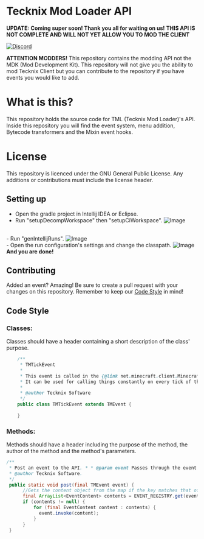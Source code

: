 # Tecknix Mod Loader API
**UPDATE: Coming super soon! Thank you all for waiting on us!**
**THIS API IS NOT COMPLETE AND WILL NOT YET ALLOW YOU TO MOD THE CLIENT**

[![Discord](https://img.shields.io/badge/chat%20on-discord-7289DA)](https://discord.gg/qn7BsjHHbN)

**ATTENTION MODDERS!**
This repository contains the modding API not the MDK (Mod Development Kit). This repository will not give you the ability to mod Tecknix Client but you can contribute to the repository if you have events you would like to add. 

# What is this?
This repository holds the source code for TML (Tecknix Mod Loader)'s API. Inside this repository you will find the event system, menu addition, Bytecode transformers and the Mixin event hooks. 

# License

This repository is licenced under the GNU General Public License. Any additions or contributions must include the license header. 

## Setting up

- Open the gradle project in Intellij IDEA or Eclipse.
- Run "setupDecompWorkspace" then "setupCiWorkspace".
![Image](https://imgur.com/pbLxpi5.png) 

<br/>- Run "genIntellijRuns".
![Image](https://imgur.com/gsBTgGv.png)
<br/>- Open the run configuration's settings and change the classpath.
![Image](https://imgur.com/DACiMTi.png)
**And you are done!**
## Contributing

Added an event? Amazing! Be sure to create a pull request with your changes on this repository. Remember to keep our [Code Style](#code-style) in mind!

## Code Style

### Classes:
Classes should have a header containing a short description of the class' purpose.
```java
    /**
     * TMTickEvent
     * 
     * This event is called in the {@link net.minecraft.client.Minecraft} class.
     * It can be used for calling things constantly on every tick of the game.
     * 
     * @author Tecknix Software
     */
    public class TMTickEvent extends TMEvent {
    
    }
```

### Methods:
Methods should have a header including the purpose of the method, the author of the method and the method's parameters.

```java
/**  
 * Post an event to the API. * * @param event Passes through the event to post.  
 * @author Tecknix Software.  
 */
 public static void post(final TMEvent event) {  
	  //Gets the content object from the map if the key matches that of this events class.  
	  final ArrayList<EventContent> contents = EVENT_REGISTRY.get(event.getClass());  
	  if (contents != null) {  
		  for (final EventContent content : contents) {  
		  	event.invoke(content);  
		  } 
	  } 
 }


